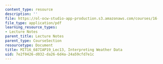 ```yaml
---
content_type: resource
description: ''
file: https://ol-ocw-studio-app-production.s3.amazonaws.com/courses/16-687-private-pilot-ground-school-january-iap-2019/7e2f0426d032da266d4a24a59cfd7e1c_MIT16_687IAP19_Lec13.pdf
file_type: application/pdf
learning_resource_types:
- Lecture Notes
parent_title: Lecture Notes
parent_type: CourseSection
resourcetype: Document
title: MIT16_687IAP19_Lec13, Interpreting Weather Data
uid: 7e2f0426-d032-da26-6d4a-24a59cfd7e1c
---
```

